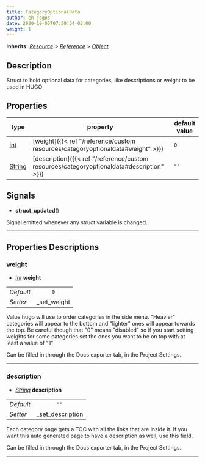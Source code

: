 ```yaml
---  
title: CategoryOptionalData  
author: eh-jogos  
date: 2020-10-05T07:30:54-03:00  
weight: 1  
---  
```

**Inherits:** _[Resource](https://docs.godotengine.org/en/stable/classes/class_resource.html) > [Reference](https://docs.godotengine.org/en/stable/classes/class_reference.html) > [Object](https://docs.godotengine.org/en/stable/classes/class_object.html)_  
## Description  
 Struct to hold optional data for categories, like descriptions or weight to be used in HUGO
 
  
## Properties 
  
| type | property | default value |  
| ---- | -------- | ------------- |  
| [int](https://docs.godotengine.org/en/stable/classes/class_int.html) | [weight]({{< ref "/reference/custom resources/categoryoptionaldata#weight" >}}) | `0` |  
| [String](https://docs.godotengine.org/en/stable/classes/class_string.html) | [description]({{< ref "/reference/custom resources/categoryoptionaldata#description" >}}) | `""` |  
  
## Signals  
  
- **struct_updated**() 
  
 Signal emitted whenever any struct variable is changed.
  
---------
  
## Properties Descriptions  
  
### weight 
- _[int](https://docs.godotengine.org/en/stable/classes/class_int.html)_ **weight**  
  
| | |  
| - |:-:|  
| _Default_ | ` 0 ` |  
| _Setter_ | _set_weight |  

 Value hugo will use to order categories in the side menu. "Heavier" categories will appear to 
 the bottom and "lighter" ones will appear towards the top. Be careful though that "0" means 
 "disabled" so if you start setting weights for some categories set the ones you want to be on top
 with at least a value of "1"

 Can be filled in through the Docs exporter tab, in the Project Settings.
  
---------
### description 
- _[String](https://docs.godotengine.org/en/stable/classes/class_string.html)_ **description**  
  
| | |  
| - |:-:|  
| _Default_ | ` "" ` |  
| _Setter_ | _set_description |  

 Each category page gets a TOC with all the links that are inside it. If you want this auto 
 generated page to have a description as well, use this field. 

 Can be filled in through the Docs exporter tab, in the Project Settings.
  
---------
